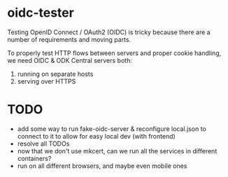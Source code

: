 oidc-tester
===========

Testing OpenID Connect / OAuth2 (OIDC) is tricky because there are a number of requirements and moving parts.

To properly test HTTP flows between servers and proper cookie handling, we need OIDC & ODK Central servers both:

1. running on separate hosts
2. serving over HTTPS

# TODO

* add some way to run fake-oidc-server & reconfigure local.json to connect to it to allow for easy local dev (with frontend)
* resolve all TODOs
* now that we don't use mkcert, can we run all the services in different containers?
* run on all different browsers, and maybe even mobile ones

